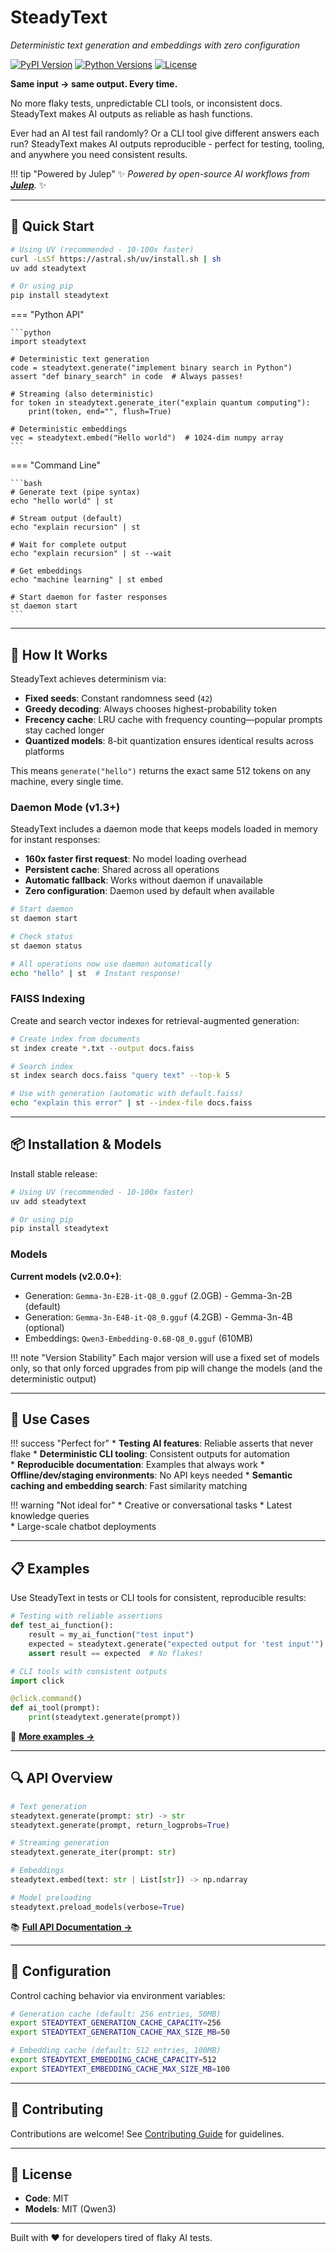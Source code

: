 # SteadyText

*Deterministic text generation and embeddings with zero configuration*

[![PyPI Version](https://img.shields.io/pypi/v/steadytext.svg)](https://pypi.org/project/steadytext/)
[![Python Versions](https://img.shields.io/pypi/pyversions/steadytext.svg)](https://pypi.org/project/steadytext/)
[![License](https://img.shields.io/badge/License-MIT-blue.svg)](https://github.com/julep-ai/steadytext/blob/main/LICENSE)

**Same input → same output. Every time.**

No more flaky tests, unpredictable CLI tools, or inconsistent docs. SteadyText makes AI outputs as reliable as hash functions.

Ever had an AI test fail randomly? Or a CLI tool give different answers each run? SteadyText makes AI outputs reproducible - perfect for testing, tooling, and anywhere you need consistent results.

!!! tip "Powered by Julep"
    ✨ _Powered by open-source AI workflows from [**Julep**](https://julep.ai)._ ✨

---

## 🚀 Quick Start

```bash
# Using UV (recommended - 10-100x faster)
curl -LsSf https://astral.sh/uv/install.sh | sh
uv add steadytext

# Or using pip
pip install steadytext
```

=== "Python API"

    ```python
    import steadytext

    # Deterministic text generation
    code = steadytext.generate("implement binary search in Python")
    assert "def binary_search" in code  # Always passes!

    # Streaming (also deterministic)
    for token in steadytext.generate_iter("explain quantum computing"):
        print(token, end="", flush=True)

    # Deterministic embeddings
    vec = steadytext.embed("Hello world")  # 1024-dim numpy array
    ```

=== "Command Line"

    ```bash
    # Generate text (pipe syntax)
    echo "hello world" | st

    # Stream output (default)  
    echo "explain recursion" | st

    # Wait for complete output
    echo "explain recursion" | st --wait

    # Get embeddings
    echo "machine learning" | st embed

    # Start daemon for faster responses
    st daemon start
    ```

---

## 🔧 How It Works

SteadyText achieves determinism via:

* **Fixed seeds**: Constant randomness seed (`42`)
* **Greedy decoding**: Always chooses highest-probability token
* **Frecency cache**: LRU cache with frequency counting—popular prompts stay cached longer
* **Quantized models**: 8-bit quantization ensures identical results across platforms

This means `generate("hello")` returns the exact same 512 tokens on any machine, every single time.

### Daemon Mode (v1.3+)

SteadyText includes a daemon mode that keeps models loaded in memory for instant responses:

* **160x faster first request**: No model loading overhead
* **Persistent cache**: Shared across all operations
* **Automatic fallback**: Works without daemon if unavailable
* **Zero configuration**: Daemon used by default when available

```bash
# Start daemon
st daemon start

# Check status
st daemon status

# All operations now use daemon automatically
echo "hello" | st  # Instant response!
```

### FAISS Indexing

Create and search vector indexes for retrieval-augmented generation:

```bash
# Create index from documents
st index create *.txt --output docs.faiss

# Search index
st index search docs.faiss "query text" --top-k 5

# Use with generation (automatic with default.faiss)
echo "explain this error" | st --index-file docs.faiss
```

---

## 📦 Installation & Models

Install stable release:

```bash
# Using UV (recommended - 10-100x faster)
uv add steadytext

# Or using pip
pip install steadytext
```

### Models

**Current models (v2.0.0+)**:

* Generation: `Gemma-3n-E2B-it-Q8_0.gguf` (2.0GB) - Gemma-3n-2B (default)
* Generation: `Gemma-3n-E4B-it-Q8_0.gguf` (4.2GB) - Gemma-3n-4B (optional)
* Embeddings: `Qwen3-Embedding-0.6B-Q8_0.gguf` (610MB)

!!! note "Version Stability"
    Each major version will use a fixed set of models only, so that only forced upgrades from pip will change the models (and the deterministic output)

---

## 🎯 Use Cases

!!! success "Perfect for"
    * **Testing AI features**: Reliable asserts that never flake
    * **Deterministic CLI tooling**: Consistent outputs for automation  
    * **Reproducible documentation**: Examples that always work
    * **Offline/dev/staging environments**: No API keys needed
    * **Semantic caching and embedding search**: Fast similarity matching

!!! warning "Not ideal for"
    * Creative or conversational tasks
    * Latest knowledge queries  
    * Large-scale chatbot deployments

---

## 📋 Examples

Use SteadyText in tests or CLI tools for consistent, reproducible results:

```python
# Testing with reliable assertions
def test_ai_function():
    result = my_ai_function("test input")
    expected = steadytext.generate("expected output for 'test input'")
    assert result == expected  # No flakes!

# CLI tools with consistent outputs
import click

@click.command()
def ai_tool(prompt):
    print(steadytext.generate(prompt))
```

📂 **[More examples →](examples/)**

---

## 🔍 API Overview

```python
# Text generation
steadytext.generate(prompt: str) -> str
steadytext.generate(prompt, return_logprobs=True)

# Streaming generation
steadytext.generate_iter(prompt: str)

# Embeddings
steadytext.embed(text: str | List[str]) -> np.ndarray

# Model preloading
steadytext.preload_models(verbose=True)
```

📚 **[Full API Documentation →](api/)**

---

## 🔧 Configuration

Control caching behavior via environment variables:

```bash
# Generation cache (default: 256 entries, 50MB)
export STEADYTEXT_GENERATION_CACHE_CAPACITY=256
export STEADYTEXT_GENERATION_CACHE_MAX_SIZE_MB=50

# Embedding cache (default: 512 entries, 100MB)
export STEADYTEXT_EMBEDDING_CACHE_CAPACITY=512
export STEADYTEXT_EMBEDDING_CACHE_MAX_SIZE_MB=100
```

---

## 🤝 Contributing

Contributions are welcome! See [Contributing Guide](contributing.md) for guidelines.

---

## 📄 License

* **Code**: MIT
* **Models**: MIT (Qwen3)

---

Built with ❤️ for developers tired of flaky AI tests.